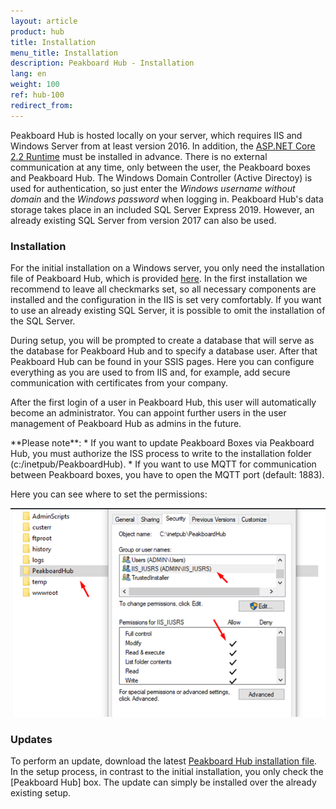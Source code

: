 ```yaml
---
layout: article
product: hub
title: Installation  
menu_title: Installation  
description: Peakboard Hub - Installation  
lang: en
weight: 100
ref: hub-100
redirect_from:
---
```



Peakboard Hub is hosted locally on your server, which requires IIS and Windows Server from at least version 2016.
In addition, the [ASP.NET Core 2.2 Runtime](https://dotnet.microsoft.com/en-us/download/dotnet/thank-you/runtime-aspnetcore-2.2.2-windows-hosting-bundle-installer) must be installed in advance.
There is no external communication at any time, only between the user, the Peakboard boxes and Peakboard Hub.
The Windows Domain Controller (Active Directoy) is used for authentication, so just enter the *Windows username without domain* and the *Windows password* when logging in.
Peakboard Hub's data storage takes place in an included SQL Server Express 2019.
However, an already existing SQL Server from version 2017 can also be used.

### Installation

For the initial installation on a Windows server, you only need the installation file of Peakboard Hub, which is provided [here](https://peakboard.com/download/PeakboardHub/master/PeakboardHubSetup.exe).
In the first installation we recommend to leave all checkmarks set, so all necessary components are installed and the configuration in the IIS is set very comfortably.
If you want to use an already existing SQL Server, it is possible to omit the installation of the SQL Server.

During setup, you will be prompted to create a database that will serve as the database for Peakboard Hub and to specify a database user.
After that Peakboard Hub can be found in your SSIS pages.
Here you can configure everything as you are used to from IIS and, for example, add secure communication with certificates from your company.

After the first login of a user in Peakboard Hub, this user will automatically become an administrator. You can appoint further users in the user management of Peakboard Hub as admins in the future.

<div class="box-warning" markdown="1"> **Please note**:
* If you want to update Peakboard Boxes via Peakboard Hub, you must authorize the ISS process to write to the installation folder (c:/inetpub/PeakboardHub).
* If you want to use MQTT for communication between Peakboard boxes, you have to open the MQTT port (default: 1883).
</div>

Here you can see where to set the permissions:

![Peakboard Hub permissions](/assets/images/hub/hub_permissions.png)

### Updates

To perform an update, download the latest [Peakboard Hub installation file](https://peakboard.com/download/PeakboardHub/master/PeakboardHubSetup.exe).
In the setup process, in contrast to the initial installation, you only check the [Peakboard Hub] box.
The update can simply be installed over the already existing setup.
